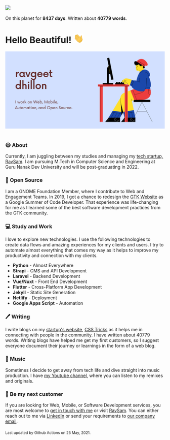 ![](https://komarev.com/ghpvc/?username=ravgeetdhillon)

On this planet for **8437 days**. Written about **40779 words**.

# Hello Beautiful! <img src="assets/wave.gif" width="32px">

<img src="assets/banner.png" style="margin-bottom:16px;">

### 😄 About

Currently, I am juggling between my studies and managing my [tech startup, RavSam](https://www.ravsam.in/). I am pursuing M.Tech in Computer Science and Engineering at Guru Nanak Dev University and will be post-graduating in 2022.

### 🙏 Open Source

I am a GNOME Foundation Member, where I contribute to Web and Engagement Teams. In 2019, I got a chance to redesign the [GTK Website](https://www.gtk.org/) as a Google Summer of Code Developer. That experience was life-changing for me as I learned some of the best software development practices from the GTK community.

### 💻 Study and Work

I love to explore new technologies. I use the following technologies to create data flows and amazing experiences for my clients and users. I try to automate almost everything that comes my way as it helps to improve my productivity and connection with my clients.

- **Python** - Almost Everywhere
- **Strapi** - CMS and API Development
- **Laravel** - Backend Development
- **Vue/Nuxt** - Front End Development
- **Flutter** - Cross-Platform App Development
- **Jekyll** - Static Site Generation
- **Netlify** - Deployment
- **Google Apps Script** - Automation

### 🖊️ Writing

I write blogs on my [startup's website](https://www.ravsam.in/blog/), [CSS Tricks](https://css-tricks.com/author/ravgeetdhillon/) as it helps me in connecting with people in the community. I have written about 40779 words. Writing blogs have helped me get my first customers, so I suggest everyone document their journey or learnings in the form of a web blog.

### 🎹 Music

Sometimes I decide to get away from tech life and dive straight into music production. I have [my Youtube channel](https://youtube.com/ravdmusic), where you can listen to my remixes and originals.

### 🤝 Be my next customer

If you are looking for Web, Mobile, or Software Development services, you are most welcome to [get in touch with me](mailto:ravgeetdhillon@gmail.com) or visit [RavSam](https://www.ravsam.in/). You can either reach out to me via [LinkedIn](https://www.linkedin.com/in/ravgeetdhillon/) or send your requirements to [our company email](mailto:info@ravsam.in).

<sub>Last updated by Github Actions on 25 May, 2021.</sub>
